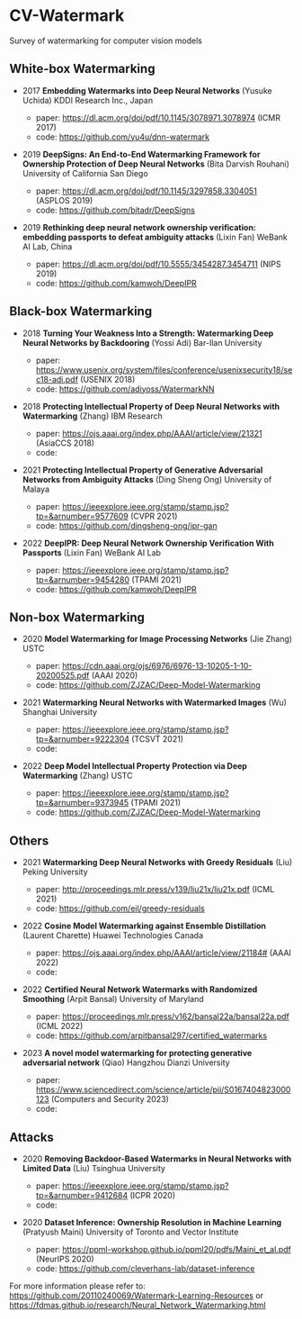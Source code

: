 # CV-Watermark
Survey of watermarking for computer vision models

## White-box Watermarking

- 2017 **Embedding Watermarks into Deep Neural Networks** (Yusuke Uchida) KDDI Research Inc., Japan
  - paper: https://dl.acm.org/doi/pdf/10.1145/3078971.3078974 (ICMR 2017)
  - code: https://github.com/yu4u/dnn-watermark

- 2019 **DeepSigns: An End-to-End Watermarking Framework for Ownership Protection of Deep Neural Networks** (Bita Darvish Rouhani) University of California San Diego
  - paper: https://dl.acm.org/doi/pdf/10.1145/3297858.3304051 (ASPLOS 2019)
  - code: https://github.com/bitadr/DeepSigns

- 2019 **Rethinking deep neural network ownership verification: embedding passports to defeat ambiguity attacks** (Lixin Fan) WeBank AI Lab, China
  - paper: https://dl.acm.org/doi/pdf/10.5555/3454287.3454711 (NIPS 2019)
  - code: https://github.com/kamwoh/DeepIPR


## Black-box Watermarking

- 2018 **Turning Your Weakness Into a Strength: Watermarking Deep Neural Networks by Backdooring** (Yossi Adi) Bar-Ilan University
  - paper: https://www.usenix.org/system/files/conference/usenixsecurity18/sec18-adi.pdf (USENIX 2018)
  - code: https://github.com/adiyoss/WatermarkNN

- 2018 **Protecting Intellectual Property of Deep Neural Networks with Watermarking** (Zhang) IBM Research
  - paper: https://ojs.aaai.org/index.php/AAAI/article/view/21321 (AsiaCCS 2018)
  - code:

- 2021 **Protecting Intellectual Property of Generative Adversarial Networks from Ambiguity Attacks** (Ding Sheng Ong) University of Malaya
  - paper: https://ieeexplore.ieee.org/stamp/stamp.jsp?tp=&arnumber=9577609 (CVPR 2021)
  - code: https://github.com/dingsheng-ong/ipr-gan

- 2022 **DeepIPR: Deep Neural Network Ownership Verification With Passports** (Lixin Fan) WeBank AI Lab
  - paper: https://ieeexplore.ieee.org/stamp/stamp.jsp?tp=&arnumber=9454280 (TPAMI 2021)
  - code: https://github.com/kamwoh/DeepIPR

## Non-box Watermarking

- 2020 **Model Watermarking for Image Processing Networks** (Jie Zhang) USTC
  - paper: https://cdn.aaai.org/ojs/6976/6976-13-10205-1-10-20200525.pdf (AAAI 2020)
  - code: https://github.com/ZJZAC/Deep-Model-Watermarking

- 2021 **Watermarking Neural Networks with Watermarked Images** (Wu) Shanghai University
  - paper: https://ieeexplore.ieee.org/stamp/stamp.jsp?tp=&arnumber=9222304 (TCSVT 2021)
  - code: 

- 2022 **Deep Model Intellectual Property Protection via Deep Watermarking** (Zhang) USTC
  - paper: https://ieeexplore.ieee.org/stamp/stamp.jsp?tp=&arnumber=9373945 (TPAMI 2021)
  - code: https://github.com/ZJZAC/Deep-Model-Watermarking

## Others

- 2021 **Watermarking Deep Neural Networks with Greedy Residuals** (Liu) Peking University
  - paper: http://proceedings.mlr.press/v139/liu21x/liu21x.pdf (ICML 2021)
  - code: https://github.com/eil/greedy-residuals

- 2022 **Cosine Model Watermarking against Ensemble Distillation** (Laurent Charette) Huawei Technologies Canada
  - paper: https://ojs.aaai.org/index.php/AAAI/article/view/21184# (AAAI 2022)
  - code: 

- 2022 **Certified Neural Network Watermarks with Randomized Smoothing** (Arpit Bansal) University of Maryland
  - paper: https://proceedings.mlr.press/v162/bansal22a/bansal22a.pdf (ICML 2022)
  - code: https://github.com/arpitbansal297/certified_watermarks

- 2023 **A novel model watermarking for protecting generative adversarial network** (Qiao) Hangzhou Dianzi University
  - paper: https://www.sciencedirect.com/science/article/pii/S0167404823000123 (Computers and Security 2023)
  - code: 


## Attacks


- 2020 **Removing Backdoor-Based Watermarks in Neural Networks with Limited Data** (Liu) Tsinghua University
  - paper: https://ieeexplore.ieee.org/stamp/stamp.jsp?tp=&arnumber=9412684 (ICPR 2020)
  - code: 

- 2020 **Dataset Inference: Ownership Resolution in Machine Learning** (Pratyush Maini) University of Toronto and Vector Institute
  - paper: https://ppml-workshop.github.io/ppml20/pdfs/Maini_et_al.pdf (NeurIPS 2020)
  - code: https://github.com/cleverhans-lab/dataset-inference


For more information please refer to: https://github.com/20110240069/Watermark-Learning-Resources
or
https://fdmas.github.io/research/Neural_Network_Watermarking.html
  
